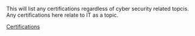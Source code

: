 This will list any certifications regardless of cyber security related topcis. Any certifications here relate to IT as a topic.

[Certifications](https://github.com/DriftlessCloud1/DriftlessCloud/tree/Certifications)
